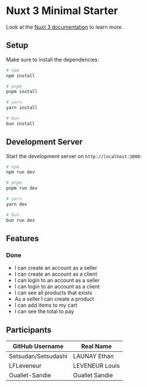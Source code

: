 # Nuxt 3 Minimal Starter

Look at the [Nuxt 3 documentation](https://nuxt.com/docs/getting-started/introduction) to learn more.

## Setup

Make sure to install the dependencies:

```bash
# npm
npm install

# pnpm
pnpm install

# yarn
yarn install

# bun
bun install
```

## Development Server

Start the development server on `http://localhost:3000`:

```bash
# npm
npm run dev

# pnpm
pnpm run dev

# yarn
yarn dev

# bun
bun run dev
```

## Features

### Done

- I can create an account as a seller
- I can create an account as a client
- I can login to an account as a seller
- I can login to an account as a client
- I can see all products that exists
- As a seller I can create a product
- I can add items to my cart
- I can see the total to pay

## Participants

| GitHub Username | Real Name        |
|-----------------|-----------------|
| Setsudan/Setsudashi         | LAUNAY Ethan|
| LFLeveneur       | LEVENEUR Louis     |
| Ouallet-Sandie      | Ouallet Sandie     |
